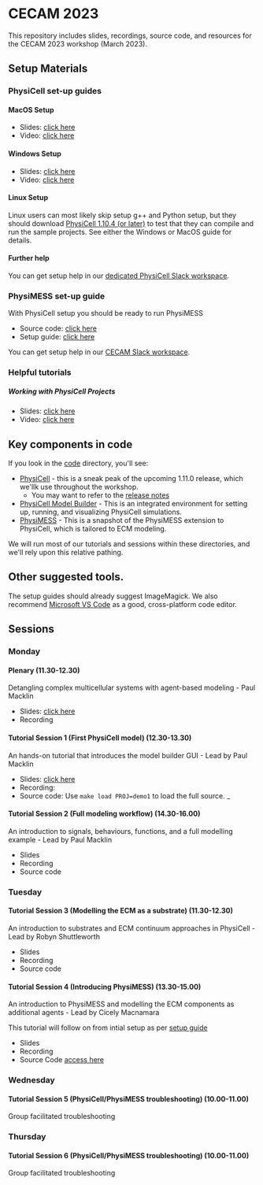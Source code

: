 # CECAM 2023 
This repository includes slides, recordings, source code, and resources for the CECAM 2023 workshop (March 2023). 

## Setup Materials 

### PhysiCell set-up guides

#### MacOS Setup
* Slides: [click here](https://github.com/physicell-training/ws2022/raw/main/setup/PhysiCell_ws2022_macOS_setup.pdf)
* Video: [click here](https://youtu.be/Sq9nfKS5U0E)

#### Windows Setup
* Slides: [click here](https://github.com/physicell-training/ws2022/raw/main/setup/PhysiCell_ws2022_Windows_setup.pdf) 
* Video: [click here](https://youtu.be/hIP4JUrViRA)
  
#### Linux Setup
Linux users can most likely skip setup g++ and Python setup, but they should download [PhysiCell 1.10.4 (or later)](https://github.com/MathCancer/PhysiCell/releases/latest) to test that they can compile and run the sample projects. See either the Windows or MacOS guide for details. 

#### Further help
You can get setup help in our [dedicated PhysiCell Slack workspace](https://join.slack.com/t/physicellcomm-sf93727/shared_invite/zt-qj1av6yd-yVeer8VkQaNDjDz7fF00jA). 

### PhysiMESS set-up guide
With PhysiCell setup you should be ready to run PhysiMESS 

* Source code: [click here](https://github.com/physicell-training/cecam23/tree/main/code/PhysiMESS)
* Setup guide: [click here](https://github.com/physicell-training/cecam23/raw/main/code/PhysiMESS/setup/PhysiMESS_setup_guide.pdf)

You can get setup help in our [CECAM Slack workspace](https://join.slack.com/t/cecamecmworks-klu7155/shared_invite/zt-1p9c2arog-9w65U~b5T4R2N~bB2A6uzw).

### Helpful tutorials 

##### Working with PhysiCell Projects 
* Slides: [click here](https://github.com/physicell-training/ws2022/raw/main/sessions/session_01/slides/PhysiCell_ws2022_Session01.pdf)
* Video: [click here](https://youtu.be/fP7-n_RlITU) 

## Key components in code
If you look in the [code](https://github.com/physicell-training/cecam23/tree/main/code) directory, you'll see: 
* [PhysiCell](https://github.com/physicell-training/cecam23/tree/main/code/PhysiCell) - this is a sneak peak of the upcoming 1.11.0 release, which we'llk use throughout the workshop. 
  * You may want to refer to the [release notes](https://github.com/MathCancer/PhysiCell/blob/dev-paul/README.md)
* [PhysiCell Model Builder](https://github.com/physicell-training/cecam23/tree/main/code/PhysiCell-model-builder) - This is an integrated environment for setting up, running, and visualizing PhysiCell simulations. 
* [PhysiMESS](https://github.com/physicell-training/cecam23/tree/main/code/PhysiMESS) - This is a snapshot of the PhysiMESS extension to PhysiCell, which is tailored to ECM modeling. 

We will run most of our tutorials and sessions within these directories, and we'll rely upon this relative pathing. 

## Other suggested tools. 
The setup guides should already suggest ImageMagick. We also recommend [Microsoft VS Code](https://code.visualstudio.com/) as a good, cross-platform code editor. 



## Sessions 

### Monday

#### Plenary (11.30-12.30)
Detangling complex multicellular systems with agent-based modeling - Paul Macklin 
* Slides: [click here](https://github.com/physicell-training/cecam23/raw/main/slides/CECAM_ecm23_macklin_keynote.pdf)
* Recording 

#### Tutorial Session 1 (First PhysiCell model) (12.30-13.30)
An hands-on tutorial that introduces the model builder GUI - Lead by Paul Macklin
* Slides: [click here](https://github.com/physicell-training/cecam23/raw/main/slides/CECAM_ecm23_demo1.pdf) 
* Recording:  
* Source code: Use `make load PROJ=demo1` to load the full source. _ 

#### Tutorial Session 2 (Full modeling workflow) (14.30-16.00)
An introduction to signals, behaviours, functions, and a full modelling example - Lead by Paul Macklin 
* Slides 
* Recording 
* Source code 

#### 


### Tuesday

#### Tutorial Session 3 (Modelling the ECM as a substrate) (11.30-12.30)
An introduction to substrates and ECM continuum approaches in PhysiCell - Lead by Robyn Shuttleworth
* Slides 
* Recording 
* Source code 

#### Tutorial Session 4 (Introducing PhysiMESS) (13.30-15.00)
An introduction to PhysiMESS and modelling the ECM components as additional agents - Lead by Cicely Macnamara 

This tutorial will follow on from intial setup as per [setup guide](https://github.com/physicell-training/cecam23/raw/main/code/PhysiMESS/setup/PhysiMESS_setup_guide.pdf)
* Slides 
* Recording 
* Source Code [access here](https://github.com/physicell-training/cecam23/tree/main/code/PhysiMESS) 

### Wednesday

#### Tutorial Session 5 (PhysiCell/PhysiMESS troubleshooting) (10.00-11.00)
Group facilitated troubleshooting

### Thursday

#### Tutorial Session 6 (PhysiCell/PhysiMESS troubleshooting) (10.00-11.00)
Group facilitated troubleshooting

